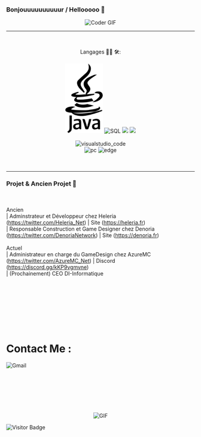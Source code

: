 ### Bonjouuuuuuuuuur / Hellooooo 👋
<p  align="center"><img src="https://media.giphy.com/media/SWoSkN6DxTszqIKEqv/giphy.gif" alt="Coder GIF" width="500" height="400">
 
 
 ---------------------------------
<br>
<p align="center">
Langages 👨‍💻 🛠:
<br>
</br>
<img src="https://github.com/Xx-Ashutosh-xX/Xx-Ashutosh-xX/blob/master/assets/icons/java.png" alt="java"  width="100" hight="50">
<a target="_blank"><img alt="SQL" src="https://img.shields.io/badge/-SQL-%2312100E.svg?logo=microsoft-sql-server&logoColor=red&style=for-the-badge" width="80" hight="50"/></a> 
<img src="https://img.shields.io/badge/html5%20-%23E34F26.svg?&style=for-the-badge&logo=html5&logoColor=white" width="100" hight="50"/>
<img src="https://img.shields.io/badge/css3%20-%231572B6.svg?&style=for-the-badge&logo=css3&logoColor=white" width="100" hight="50"/>
<br>

<br>
<img src="https://github.com/Xx-Ashutosh-xX/Xx-Ashutosh-xX/blob/master/assets/icons/visualstudio_code.png" alt="visualstudio_code" width="240" hight="50">
<br>
<img src="https://github.com/Xx-Ashutosh-xX/Xx-Ashutosh-xX/blob/master/assets/icons/pc.png" alt="pc" width="100" hight="50">
<img src="https://github.com/Xx-Ashutosh-xX/Xx-Ashutosh-xX/blob/master/assets/icons/edge.png" alt="edge" width="100" hight="50">
<br>
<br>
</br>
</p>

---------------------------------
### Projet & Ancien Projet 👋
<br><br>
Ancien
<br>
| Adminstrateur et Développeur chez Heleria (https://twitter.com/Heleria_Net) | Site (https://heleria.fr)<br>
| Responsable Construction et Game Designer chez Denoria (https://twitter.com/DenoriaNetwork) | Site (https://denoria.fr)
<br>
<br>
Actuel<br>
| Administrateur en charge du GameDesign chez AzureMC (https://twitter.com/AzureMC_Net) | Discord (https://discord.gg/kKP9vgmvne)<br>
| (Prochainement) CEO DI-Informatique <br> 
<br>
<br>
<br>
<br>
<br>
<br>
<br>
<br>


# Contact Me :

<a href="mailto:paypaldhoom@gmail.com">
 <img align="left" alt="Gmail" width="130" hight="100" src="https://github.com/Xx-Ashutosh-xX/Xx-Ashutosh-xX/blob/master/assets/icons/gmail.png" />
</a>

<br>
<br>
<br>
<br>
<br>
<br>
<br>

<p align="center">
<img hight="300" width="700" alt="GIF" align="center" src="https://github.com/Xx-Ashutosh-xX/Xx-Ashutosh-xX/blob/master/assets/208593.gif">
</p>

![Visitor Badge](https://visitor-badge.laobi.icu/badge?page_id=Dhoomi.Dhoomi)
